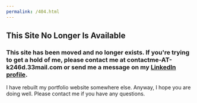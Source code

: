 ```yaml
---
permalink: /404.html
---
```

## This Site No Longer Is Available

### This site has been moved and no longer exists. If you're trying to get a hold of me, please contact me at contactme-AT-k246d.33mail.com or send me a message on my <a href="https://linkedin.com/in/ktdockins">LinkedIn profile</a>.

I have rebuilt my portfolio website somewhere else. Anyway, I hope you are doing well. Please contact me if you have any questions.
